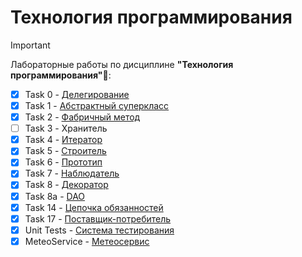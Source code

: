 # Технология программирования

> [!IMPORTANT]
> Лабораторные работы по дисциплине __"Технология программирования"__:unicorn::

- [x] Task 0 - [Делегирование](https://github.com/mo0nchild/java-progtech/tree/task0-delegate)
- [x] Task 1 - [Абстрактный суперкласс](https://github.com/mo0nchild/java-progtech/tree/task1-abstractclass)
- [x] Task 2 - [Фабричный метод](https://github.com/mo0nchild/java-progtech/tree/task2-factorymethod)
- [ ] Task 3 - Хранитель
- [x] Task 4 - [Итератор](https://github.com/mo0nchild/java-progtech/tree/task4-iteratorbuilder)
- [x] Task 5 - [Строитель](https://github.com/mo0nchild/java-progtech/tree/task4-iteratorbuilder)
- [x] Task 6 - [Прототип](https://github.com/mo0nchild/java-progtech/tree/task6-prototype)
- [x] Task 7 - [Наблюдатель](https://github.com/mo0nchild/java-progtech/tree/task7-observer)
- [x] Task 8 - [Декоратор](https://github.com/mo0nchild/java-progtech/tree/task8-decorator)
- [x] Task 8a - [DAO](https://github.com/mo0nchild/java-progtech/tree/task8a-dao)
- [x] Task 14 - [Цепочка обязанностей](https://github.com/mo0nchild/java-progtech/tree/task14-chainresp)
- [x] Task 17 - [Поставщик-потребитель](https://github.com/mo0nchild/java-progtech/tree/task17-produce-consumer)
- [x] Unit Tests - [Система тестирования](https://github.com/mo0nchild/java-progtech/tree/task-unittest)
- [x] MeteoService - [Метеосервис](https://github.com/mo0nchild/MeteoServer)
